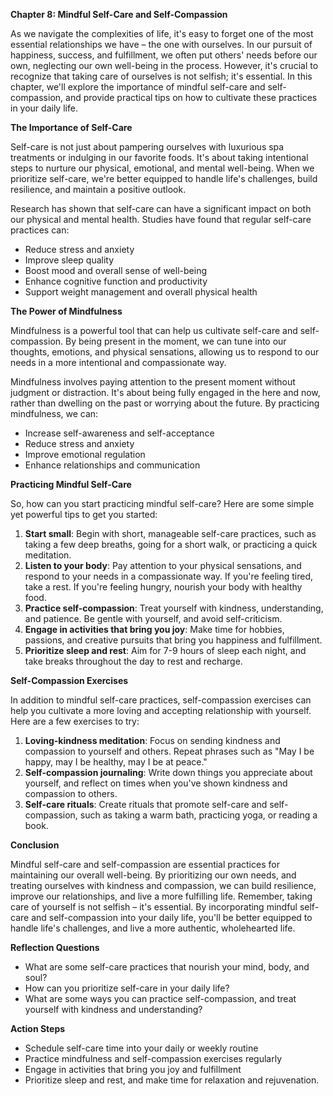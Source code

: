 <p><strong>Chapter 8: Mindful Self-Care and Self-Compassion</strong></p>

<p>As we navigate the complexities of life, it's easy to forget one of the most essential relationships we have – the one with ourselves. In our pursuit of happiness, success, and fulfillment, we often put others' needs before our own, neglecting our own well-being in the process. However, it's crucial to recognize that taking care of ourselves is not selfish; it's essential. In this chapter, we'll explore the importance of mindful self-care and self-compassion, and provide practical tips on how to cultivate these practices in your daily life.</p>

<p><strong>The Importance of Self-Care</strong></p>

<p>Self-care is not just about pampering ourselves with luxurious spa treatments or indulging in our favorite foods. It's about taking intentional steps to nurture our physical, emotional, and mental well-being. When we prioritize self-care, we're better equipped to handle life's challenges, build resilience, and maintain a positive outlook.</p>

<p>Research has shown that self-care can have a significant impact on both our physical and mental health. Studies have found that regular self-care practices can:</p>

<ul>
<li>Reduce stress and anxiety</li>
<li>Improve sleep quality</li>
<li>Boost mood and overall sense of well-being</li>
<li>Enhance cognitive function and productivity</li>
<li>Support weight management and overall physical health</li>
</ul>

<p><strong>The Power of Mindfulness</strong></p>

<p>Mindfulness is a powerful tool that can help us cultivate self-care and self-compassion. By being present in the moment, we can tune into our thoughts, emotions, and physical sensations, allowing us to respond to our needs in a more intentional and compassionate way.</p>

<p>Mindfulness involves paying attention to the present moment without judgment or distraction. It's about being fully engaged in the here and now, rather than dwelling on the past or worrying about the future. By practicing mindfulness, we can:</p>

<ul>
<li>Increase self-awareness and self-acceptance</li>
<li>Reduce stress and anxiety</li>
<li>Improve emotional regulation</li>
<li>Enhance relationships and communication</li>
</ul>

<p><strong>Practicing Mindful Self-Care</strong></p>

<p>So, how can you start practicing mindful self-care? Here are some simple yet powerful tips to get you started:</p>

<ol>
<li><strong>Start small</strong>: Begin with short, manageable self-care practices, such as taking a few deep breaths, going for a short walk, or practicing a quick meditation.</li>
<li><strong>Listen to your body</strong>: Pay attention to your physical sensations, and respond to your needs in a compassionate way. If you're feeling tired, take a rest. If you're feeling hungry, nourish your body with healthy food.</li>
<li><strong>Practice self-compassion</strong>: Treat yourself with kindness, understanding, and patience. Be gentle with yourself, and avoid self-criticism.</li>
<li><strong>Engage in activities that bring you joy</strong>: Make time for hobbies, passions, and creative pursuits that bring you happiness and fulfillment.</li>
<li><strong>Prioritize sleep and rest</strong>: Aim for 7-9 hours of sleep each night, and take breaks throughout the day to rest and recharge.</li>
</ol>

<p><strong>Self-Compassion Exercises</strong></p>

<p>In addition to mindful self-care practices, self-compassion exercises can help you cultivate a more loving and accepting relationship with yourself. Here are a few exercises to try:</p>

<ol>
<li><strong>Loving-kindness meditation</strong>: Focus on sending kindness and compassion to yourself and others. Repeat phrases such as "May I be happy, may I be healthy, may I be at peace."</li>
<li><strong>Self-compassion journaling</strong>: Write down things you appreciate about yourself, and reflect on times when you've shown kindness and compassion to others.</li>
<li><strong>Self-care rituals</strong>: Create rituals that promote self-care and self-compassion, such as taking a warm bath, practicing yoga, or reading a book.</li>
</ol>

<p><strong>Conclusion</strong></p>

<p>Mindful self-care and self-compassion are essential practices for maintaining our overall well-being. By prioritizing our own needs, and treating ourselves with kindness and compassion, we can build resilience, improve our relationships, and live a more fulfilling life. Remember, taking care of yourself is not selfish – it's essential. By incorporating mindful self-care and self-compassion into your daily life, you'll be better equipped to handle life's challenges, and live a more authentic, wholehearted life.</p>

<p><strong>Reflection Questions</strong></p>

<ul>
<li>What are some self-care practices that nourish your mind, body, and soul?</li>
<li>How can you prioritize self-care in your daily life?</li>
<li>What are some ways you can practice self-compassion, and treat yourself with kindness and understanding?</li>
</ul>

<p><strong>Action Steps</strong></p>

<ul>
<li>Schedule self-care time into your daily or weekly routine</li>
<li>Practice mindfulness and self-compassion exercises regularly</li>
<li>Engage in activities that bring you joy and fulfillment</li>
<li>Prioritize sleep and rest, and make time for relaxation and rejuvenation.</li>
</ul>
